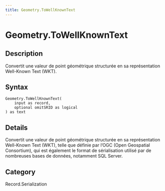 ```yaml
---
title: Geometry.ToWellKnownText
---
```


# Geometry.ToWellKnownText


## Description

Convertit une valeur de point géométrique structurée en sa représentation Well-Known Text (WKT).


## Syntax

```powerquery
Geometry.ToWellKnownText(
    input as record,
    optional omitSRID as logical
) as text
```


## Details

Convertit une valeur de point géométrique structurée en sa représentation Well-Known Text (WKT), telle que définie par l’OGC (Open Geospatial Consortium), qui est également le format de sérialisation utilisé par de nombreuses bases de données, notamment SQL Server.



## Category
Record.Serialization
